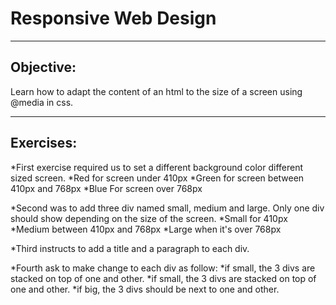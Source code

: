 # Responsive Web Design
***

## Objective:
Learn how to adapt the content of an html to the size of a screen using @media in css.

***

## Exercises:

*First exercise required us to set a different background color different sized screen.
    *Red for screen under 410px
    *Green for screen between 410px and 768px
    *Blue For screen over 768px

*Second was to add three div named small, medium and large. Only one div should show depending on the size of the screen.
    *Small for 410px
    *Medium between 410px and 768px
    *Large when it's over 768px

*Third instructs to add a title and a paragraph to each div.

*Fourth ask to make change to each div as follow:
    *if small, the 3 divs are stacked on top of one and other.
    *if small, the 3 divs are stacked on top of one and other.
    *if big, the 3 divs should be next to one and other.